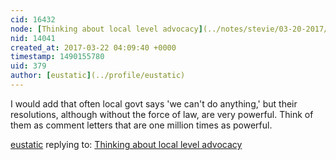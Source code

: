 ```yaml
---
cid: 16432
node: [Thinking about local level advocacy](../notes/stevie/03-20-2017/thinking-about-local-level-advocacy)
nid: 14041
created_at: 2017-03-22 04:09:40 +0000
timestamp: 1490155780
uid: 379
author: [eustatic](../profile/eustatic)
---
```


I would add that often local govt says 'we can't do anything,' but their resolutions, although without the force of law, are very powerful. Think of them as comment letters that are one million times as powerful. 

[eustatic](../profile/eustatic) replying to: [Thinking about local level advocacy](../notes/stevie/03-20-2017/thinking-about-local-level-advocacy)

